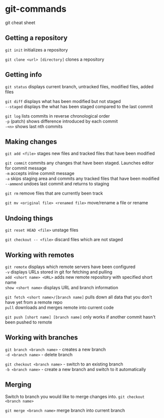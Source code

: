 # git-commands
git cheat sheet

## Getting a repository

`git init` initializes a repository

`git clone <url> [directory]` clones a repository

## Getting info

`git status` displays current branch, untracked files, modified files, added files

`git diff` displays what has been modified but not staged  
`--staged` displays the what has been staged compared to the last commit

`git log` lists commits in reverse chronological order  
`-p` (patch) shows difference introduced by each commit  
`-<n>` shows last nth commits  

## Making changes

`git add <file>` stages new files and tracked files that have been modified

`git commit` commits any  changes that have been staged. Launches editor for commit message  
`-m` accepts inline commit message  
`-a` skips staging area and commits any tracked files that have been modified  
`--ammend` undoes last commit and returns to staging  

`git rm` remove files that are currently been track

`git mv <original file> <renamed file>` move/rename a file or rename

## Undoing things

`git reset HEAD <file>` unstage files

`git checkout -- <file>` discard files which are not staged

## Working with remotes

`git remote` displays which remote servers have been configured  
`-v` displays URLs stored in git for fetching and pulling  
`add <short name> <URL>` adds new remote repository with specified short name  
`show <short name>` displays URL and branch information  

`git fetch <short name>/[branch name]` pulls down all data that you don't have yet from a remote repo  
`pull` downloads and merges remote into current code

`git push [short name] [branch name]` only works if another commit hasn't been pushed to remote

## Working with branches

`git branch <branch name>` - creates a new branch  
`-d <branch name>` - delete branch  

`git checkout <branch name>` - switch to an existing branch  
`-b <branch name>` - create a new branch and switch to it automatically  

## Merging
Switch to branch you would like to merge changes into. `git checkout <branch name>`

`git merge <branch name>` merge branch into current branch
